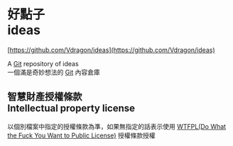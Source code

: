 好點子<br />ideas
=====
[https://github.com/Vdragon/ideas](https://github.com/Vdragon/ideas)

A [Git](http://git-scm.com/) repository of ideas  
一個滿是奇妙想法的 [Git](http://git-scm.com/) 內容倉庫

智慧財產授權條款<br />Intellectual property license
-----
以個別檔案中指定的授權條款為準，如果無指定的話表示使用 [WTFPL(Do What the Fuck You Want to Public License)](http://www.wtfpl.net/) 授權條款授權
